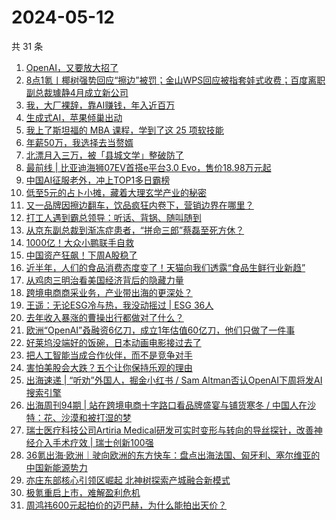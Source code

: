 # 2024-05-12

共 31 条

<!-- BEGIN 36KR -->
<!-- 最后更新时间 2024-05-12 06:00:52 +0800 -->
1. [OpenAI，又要放大招了](https://36kr.com/p/2770978104507145)
1. [8点1氪丨椰树强势回应“擦边”被罚；金山WPS回应被指套娃式收费；百度离职副总裁璩静4月成立新公司](https://36kr.com/p/2770242183216132)
1. [我，大厂裸辞，靠AI赚钱，年入近百万](https://36kr.com/p/2770849347648260)
1. [生成式AI，苹果倾巢出动](https://36kr.com/p/2770978178415620)
1. [我上了斯坦福的 MBA 课程，学到了这 25 项软技能](https://36kr.com/p/2535113598887684)
1. [年薪50万，我选择去当赘婿](https://36kr.com/p/2770760109112069)
1. [北漂月入三万，被「县城文学」整破防了](https://36kr.com/p/2770917291473926)
1. [最前线 | 比亚迪海狮07EV首搭e平台3.0 Evo，售价18.98万元起](https://36kr.com/p/2770323504954112)
1. [中国AI征服老外，冲上TOP1多日霸榜](https://36kr.com/p/2771291890351105)
1. [低至5元的占卜小摊，藏着大理玄学产业的秘密](https://36kr.com/p/2770733281671945)
1. [又一品牌因擦边翻车，饮品疯狂内卷下，营销边界在哪里？](https://36kr.com/p/2770788748933888)
1. [打工人遇到霸总领导：听话、背锅、随叫随到](https://36kr.com/p/2770830179996291)
1. [从京东副总裁到渐冻症患者，“拼命三郎”蔡磊至死方休？](https://36kr.com/p/2759668219231240)
1. [1000亿！大众小鹏联手自救](https://36kr.com/p/2758596367170569)
1. [中国资产狂飙！下周A股稳了](https://36kr.com/p/2760047827909385)
1. [近半年，人们的食品消费态度变了！天猫向我们透露“食品生鲜行业新趋”](https://36kr.com/p/2746726054312969)
1. [从鸡肉三明治看美国经济背后的隐藏力量](https://36kr.com/p/2755964991306501)
1. [跨境电商商采业务，产业带出海的更深处？](https://36kr.com/p/2769964340673544)
1. [王遥：无论ESG冷与热，我没动摇过 | ESG 36人](https://36kr.com/p/2769630142987264)
1. [去年收入暴涨的曹操出行都做对了什么？](https://36kr.com/p/2771278172634116)
1. [欧洲“OpenAI”叒融资6亿刀，成立1年估值60亿刀，他们只做了一件事](https://36kr.com/p/2770339082484743)
1. [好莱坞没端好的饭碗，日本动画电影接过去了](https://36kr.com/p/2770972290041601)
1. [把人工智能当成合作伙伴，而不是竞争对手](https://36kr.com/p/2742689922427139)
1. [害怕美股会大跌？五个让你保持乐观的理由](https://36kr.com/p/2770185967844352)
1. [出海速递 | “听劝”外国人，掘金小红书 / Sam Altman否认OpenAI下周将发AI搜索引擎](https://36kr.com/p/2771389687692033)
1. [出海周刊94期 | 站在跨境电商十字路口看品牌盛宴与铺货寒冬 / 中国人在沙特：花、沙漠和被打湿的梦](https://36kr.com/p/2770021898337030)
1. [瑞士医疗科技公司Artiria Medical研发可实时变形与转向的导丝探针，改善神经介入手术疗效 | 瑞士创新100强](https://36kr.com/p/2770863201178242)
1. [36氪出海·欧洲｜驶向欧洲的东方快车：盘点出海法国、匈牙利、塞尔维亚的中国新能源势力](https://36kr.com/p/2771035198241536)
1. [亦庄东部核心引领区崛起  北神树探索产城融合新模式](https://36kr.com/p/2771501533936649)
1. [极氪重启上市，难解盈利危机](https://36kr.com/p/2742610222344713)
1. [周鸿祎600元起拍价的迈巴赫，为什么能拍出天价？](https://36kr.com/p/2759739693988615)
<!-- END 36KR -->